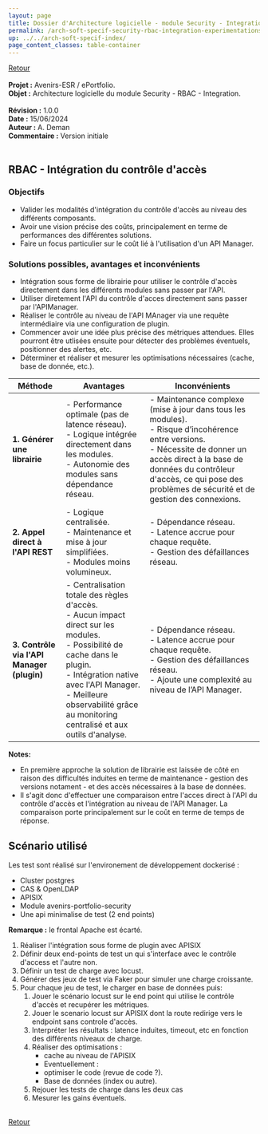 ```yaml
---
layout: page
title: Dossier d'Architecture logicielle - module Security - Integration du contrôle d'accès
permalink: /arch-soft-specif-security-rbac-integration-experimentations/
up: ../../arch-soft-specif-index/
page_content_classes: table-container
---
```

[Retour](arch-soft-specif-security.markdown)<br/>
<br/>
**Projet :** Avenirs-ESR / ePortfolio. <br/>
**Objet :** Architecture logicielle du module Security - RBAC - Integration.<br/>
<br/>
**Révision :** 1.0.0<br/>
**Date :** 15/06/2024<br/>
**Auteur :** A. Deman<br/>
**Commentaire :** Version initiale<br/>
<br/>


## RBAC - Intégration du contrôle d'accès
### Objectifs
- Valider les modalités d'intégration du contrôle d'accès au niveau des différents composants.
- Avoir une vision précise des coûts, principalement en terme de performances des différentes solutions.
- Faire un focus particulier sur le coût lié à l'utilisation d'un API Manager.

### Solutions possibles, avantages et inconvénients

- Intégration sous forme de librairie pour utiliser le contrôle d'accès directement dans les différents modules sans passer par l'API.
- Utiliser diretement l'API du contrôle d'acces directement sans passer par l'APIManager.
- Réaliser le contrôle au niveau de l'API MAnager via une requête intermédiaire via une configuration de plugin.
- Commencer avoir une idée plus précise des métriques attendues. Elles pourront être utlisées ensuite pour détecter des problèmes éventuels, positionner des alertes, etc.
- Déterminer et réaliser et mesurer les optimisations nécessaires (cache, base de donnée, etc.).


| **Méthode**                                  | **Avantages**                                                                                 | **Inconvénients**                                                                                   |
|----------------------------------------------|---------------------------------------------------------------------------------------------|-----------------------------------------------------------------------------------------------------|
| **1. Générer une librairie**                 | - Performance optimale (pas de latence réseau).<br>- Logique intégrée directement dans les modules.<br>- Autonomie des modules sans dépendance réseau. | - Maintenance complexe (mise à jour dans tous les modules).<br>- Risque d’incohérence entre versions.<br>- Nécessite de donner un accès direct à la base de données du contrôleur d'accès, ce qui pose des problèmes de sécurité et de gestion des connexions. |
| **2. Appel direct à l'API REST**             | - Logique centralisée.<br>- Maintenance et mise à jour simplifiées.<br>- Modules moins volumineux. | - Dépendance réseau.<br>- Latence accrue pour chaque requête.<br>- Gestion des défaillances réseau. |
| **3. Contrôle via l'API Manager (plugin)**   | - Centralisation totale des règles d'accès.<br>- Aucun impact direct sur les modules.<br>- Possibilité de cache dans le plugin.<br>- Intégration native avec l'API Manager.<br>- Meilleure observabilité grâce au monitoring centralisé et aux outils d'analyse. | - Dépendance réseau.<br>- Latence accrue pour chaque requête.<br>- Gestion des défaillances réseau.<br>- Ajoute une complexité au niveau de l’API Manager. |


**Notes:**
- En première approche la solution de librairie est laissée de côté en raison des difficultés induites en terme de maintenance - gestion des versions notament - et des accès nécessaires à la base de données.
- Il s'agit donc d'effectuer une comparaison entre l'acces direct à l'API du contrôle d'accès et l'intégration au niveau de l'API Manager. La comparaison porte principalement sur le coût en terme de temps de réponse.


## Scénario utilisé
Les test sont réalisé sur l'environement de développement dockerisé :
- Cluster postgres
- CAS & OpenLDAP
- APISIX
- Module avenirs-portfolio-security 
- Une api minimalise de test (2 end points)

**Remarque :** le frontal Apache est écarté.


1. Réaliser l'intégration sous forme de plugin avec APISIX
1. Définir deux end-points de test un qui s'interface avec le contrôle d'access et l'autre non.
1. Définir un test de charge avec locust.
1. Générer des jeux de test via Faker pour simuler une charge croissante.
1. Pour chaque jeu de test, le charger en base de données puis:
   1. Jouer le scénario locust sur le end point qui utilise le contrôle d'accès et recupérer les métriques.
   1. Jouer le scenario locust sur APISIX dont la route redirige vers le endpoint sans controle d'accès.
   1. Interpréter les résultats : latence induites, timeout, etc en fonction des différents niveaux de charge.
   1. Réaliser des optimisations :
      - cache au niveau de l'APISIX
      - Eventuellement :
      - optimiser le code (revue de code ?).
      - Base de données (index ou autre).
   1. Rejouer les tests de charge dans les deux cas
   1. Mesurer les gains éventuels.








<br/>[Retour](arch-soft-specif-security.markdown)